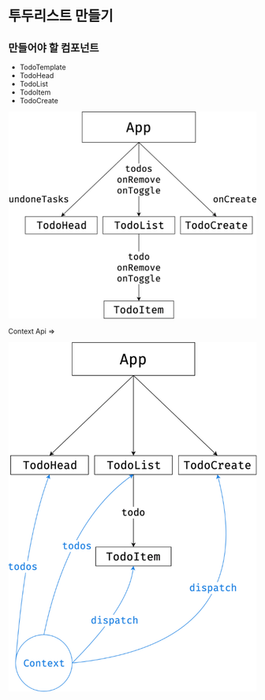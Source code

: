 

# 투두리스트 만들기



## 만들어야 할 컴포넌트
- TodoTemplate
- TodoHead
- TodoList
- TodoItem
- TodoCreate


![img.png](img.png)


Context Api => 

![img_1.png](img_1.png)
